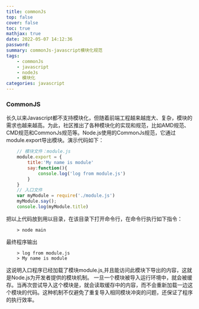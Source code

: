 ```yaml
---
title: commonJs
top: false
cover: false
toc: true
mathjax: true
date: 2022-05-07 14:12:36
password:
summary: commonJs-javascript模块化规范
tags:
	- commonJs
	- javascript
	- nodeJs
	- 模块化
categories: javascript
---
```

### CommonJS
长久以来Javascript都不支持模块化，但随着前端工程越来越庞大、复杂，模块的需求也越来越高。为此，社区推出了各种模块化的实现和规范，比如AMD规范、CMD规范和CommonJs规范等。Node.js使用的CommonJs规范，它通过module.export导出模块。演示代码如下：
```javascript
	// 模块文件：module.js
    module.export = {
        title:'My name is module'
        say:function(){
            console.log('log from module.js')
        }
    }
    // 入口文件
    var myModule = require('./module.js')
    myModule.say();
    console.log(myModule.title)
```
把以上代码放到用以目录，在该目录下打开命令行，在命令行执行如下指令：
```shell
	> node main
```
最终程序输出
```shell
	> log from module.js
	> My name is module
```
这说明入口程序已经加载了模块module.js,并且能访问此模块下导出的内容，这就是Node.js为开发者提供的模块机制。
一旦一个模块被导入运行环境中，就会被缓存。当再次尝试导入这个模块是，就会读取缓存中的内容，而不会重新加载一边这个模块的代码。这种机制不仅避免了重复导入相同模块冲突的问题，还保证了程序的执行效率。

